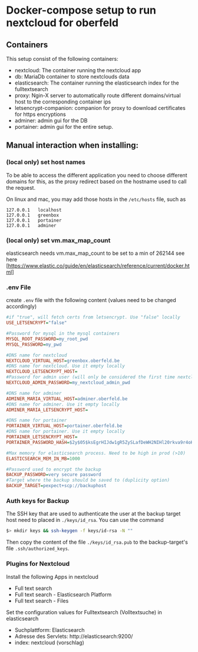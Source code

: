 # Docker-compose setup to run nextcloud for oberfeld

## Containers

This setup consist of the following containers:
- nextcloud: The container running the nextcloud app
- db: MariaDb container to store nextclouds data 
- elasticsearch: The container running the elasticsearch index for the fulltextsearch
- proxy: Ngin-X server to automatically route different domains/virtual host to the corresponding container ips
- letsencrypt-companion: companion for proxy to download certificates for https encryptions
- adminer: admin gui for the DB
- portainer: admin gui for the entire setup.

## Manual interaction when installing:

### (local only) set host names
To be able to access the different application you need to choose different domains for this, as 
the proxy redirect based on the hostname used to call the request.

On linux and mac, you may add those hosts in the `/etc/hosts` file, such as 
```
127.0.0.1   localhost
127.0.0.1   greenbox
127.0.0.1   portainer
127.0.0.1   adminer
```
### (local only) set vm.max_map_count
elasticsearch needs vm.max_map_count to be set to a min of 262144
see here [https://www.elastic.co/guide/en/elasticsearch/reference/current/docker.html]

### .env File
create `.env` file with the following content (values need to be changed accordingly)
```ini
#if "true", will fetch certs from letsencrypt. Use "false" locally 
USE_LETSENCRYPT="false"

#Password for mysql in the mysql containers
MYSQL_ROOT_PASSWORD=my_root_pwd
MYSQL_PASSWORD=my_pwd

#DNS name for nextcloud
NEXTCLOUD_VIRTUAL_HOST=greenbox.oberfeld.be
#DNS name for nextcloud. Use it empty locally
NEXTCLOUD_LETSENCRYPT_HOST=
#Password for admin user (will only be considered the first time nextcloud is installed)
NEXTCLOUD_ADMIN_PASSWORD=my_nextcloud_admin_pwd

#DNS name for adminer
ADMINER_MARIA_VIRTUAL_HOST=adminer.oberfeld.be
#DNS name for adminer. Use it empty locally
ADMINER_MARIA_LETSENCRYPT_HOST=

#DNS name for portainer
PORTAINER_VIRTUAL_HOST=portainer.oberfeld.be
#DNS name for portainer. Use it empty locally
PORTAINER_LETSENCRYPT_HOST=
PORTAINER_PASSWORD_HASH=$2y$05$ksEgrHIJdw1gR5ZySLafDeWH2NIHl20rkva9r4oK54goI/yT1jI4S

#Max memory for elasticsearch process. Need to be high in prod (>10)
ELASTICSEARCH_MEM_IN_MB=1000

#Password used to encrypt the backup
BACKUP_PASSWORD=very secure password
#Target where the backup should be saved to (duplicity option)
BACKUP_TARGET=pexpect+scp://backuphost

```
### Auth keys for Backup
The SSH key that are used to authenticate the user at the backup target host
need to placed in `./keys/id_rsa`.
You can use the command
```bash
$> mkdir keys && ssh-keygen -f keys/id-rsa -N ""
``` 
Then copy the content of the file `./keys/id_rsa.pub` to the backup-target's file `.ssh/authorized_keys`.

### Plugins for Nextcloud
Install the following Apps in nextcloud
- Full text search
- Full text search - Elasticsearch Platform
- Full text search - Files

Set the configuration values for Fulltextsearch (Volltextsuche) in elasticsearch
- Suchplattform: Elasticsearch
- Adresse des Servlets: http://elasticsearch:9200/
- index: nextcloud (vorschlag)